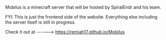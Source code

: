Mobilus is a minecraft server that will be hosted by SpiralEndr and his team. 

FYI: This is just the frontend side of the website. Everything else including the server itself is still in progress.

Check it out at ------> https://remiah17.github.io/Mobilus
